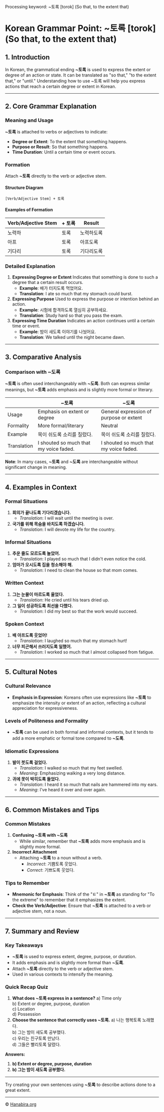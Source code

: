 Processing keyword: ~토록 [torok] (So that, to the extent that)
# Korean Grammar Point: ~토록 [torok] (So that, to the extent that)

## 1. Introduction
In Korean, the grammatical ending **~토록** is used to express the extent or degree of an action or state. It can be translated as "so that," "to the extent that," or "until." Understanding how to use ~토록 will help you express actions that reach a certain degree or extent in Korean.

---
## 2. Core Grammar Explanation
### **Meaning and Usage**
**~토록** is attached to verbs or adjectives to indicate:
- **Degree or Extent**: To the extent that something happens.
- **Purpose or Result**: So that something happens.
- **Time Duration**: Until a certain time or event occurs.
### **Formation**
Attach **~토록** directly to the verb or adjective stem.
#### **Structure Diagram**
```
[Verb/Adjective Stem] + 토록
```
#### **Examples of Formation**

| Verb/Adjective Stem | + 토록 | Result              |
|---------------------|--------|---------------------|
| 노력하                | 토록   | 노력하도록             |
| 아프                | 토록   | 아프도록               |
| 기다리                | 토록   | 기다리도록             |

### **Detailed Explanation**
1. **Expressing Degree or Extent**
   Indicates that something is done to such a degree that a certain result occurs.
   - **Example**: 배가 터지도록 먹었어요.
   - **Translation**: I ate so much that my stomach could burst.
2. **Expressing Purpose**
   Used to express the purpose or intention behind an action.
   - **Example**: 시험에 합격하도록 열심히 공부하세요.
   - **Translation**: Study hard so that you pass the exam.
3. **Expressing Time Duration**
   Indicates an action continues until a certain time or event.
   - **Example**: 밤이 새도록 이야기를 나눴어요.
   - **Translation**: We talked until the night became dawn.
---
## 3. Comparative Analysis
### **Comparison with ~도록**
**~토록** is often used interchangeably with **~도록**. Both can express similar meanings, but **~토록** adds emphasis and is slightly more formal or literary.

|                | ~토록                                 | ~도록                                  |
|----------------|--------------------------------------|----------------------------------------|
| Usage          | Emphasis on extent or degree         | General expression of purpose or extent|
| Formality      | More formal/literary                 | Neutral                                |
| Example        | 목이 쉬도록 소리를 질렀다.            | 목이 쉬도록 소리를 질렀다.             |
| Translation    | I shouted so much that my voice faded.| I shouted so much that my voice faded.|

**Note**: In many cases, **~토록** and **~도록** are interchangeable without significant change in meaning.

---
## 4. Examples in Context
### **Formal Situations**
1. **회의가 끝나도록 기다리겠습니다.**
   - *Translation*: I will wait until the meeting is over.
2. **국가를 위해 목숨을 바치도록 하겠습니다.**
   - *Translation*: I will devote my life for the country.
### **Informal Situations**
1. **추운 줄도 모르도록 놀았어.**
   - *Translation*: I played so much that I didn't even notice the cold.
2. **엄마가 오시도록 집을 청소해야 해.**
   - *Translation*: I need to clean the house so that mom comes.
### **Written Context**
1. **그는 눈물이 마르도록 울었다.**
   - *Translation*: He cried until his tears dried up.
2. **그 일이 성공하도록 최선을 다했다.**
   - *Translation*: I did my best so that the work would succeed.
### **Spoken Context**
1. **배 아프도록 웃었어!**
   - *Translation*: I laughed so much that my stomach hurt!
2. **너무 피곤해서 쓰러지도록 일했어.**
   - *Translation*: I worked so much that I almost collapsed from fatigue.
---
## 5. Cultural Notes
### **Cultural Relevance**
- **Emphasis in Expression**: Koreans often use expressions like **~토록** to emphasize the intensity or extent of an action, reflecting a cultural appreciation for expressiveness.
### **Levels of Politeness and Formality**
- **~토록** can be used in both formal and informal contexts, but it tends to add a more emphatic or formal tone compared to **~도록**.
### **Idiomatic Expressions**
1. **발이 붓도록 걸었다.**
   - *Translation*: I walked so much that my feet swelled.
   - *Meaning*: Emphasizing walking a very long distance.
2. **귀에 못이 박히도록 들었다.**
   - *Translation*: I heard it so much that nails are hammered into my ears.
   - *Meaning*: I've heard it over and over again.
---
## 6. Common Mistakes and Tips
### **Common Mistakes**
1. **Confusing ~토록 with ~도록**
   - While similar, remember that **~토록** adds more emphasis and is slightly more formal.
2. **Incorrect Attachment**
   - Attaching **~토록** to a noun without a verb.
     - *Incorrect*: 기쁨토록 웃었다.
     - *Correct*: 기쁘도록 웃었다.
### **Tips to Remember**
- **Mnemonic for Emphasis**: Think of the "ㅌ" in **~토록** as standing for "To the extreme" to remember that it emphasizes the extent.
- **Check the Verb/Adjective**: Ensure that **~토록** is attached to a verb or adjective stem, not a noun.
---
## 7. Summary and Review
### **Key Takeaways**
- **~토록** is used to express extent, degree, purpose, or duration.
- It adds emphasis and is slightly more formal than **~도록**.
- Attach **~토록** directly to the verb or adjective stem.
- Used in various contexts to intensify the meaning.
### **Quick Recap Quiz**
1. **What does ~토록 express in a sentence?**
   a) Time only  
   b) Extent or degree, purpose, duration  
   c) Location  
   d) Possession
2. **Choose the sentence that correctly uses ~토록.**
   a) 나는 행복토록 노래했다.  
   b) 그는 밤이 새도록 공부했다.  
   c) 우리는 친구토록 만났다.  
   d) 그들은 빨리토록 달렸다.

**Answers:**
1. **b) Extent or degree, purpose, duration**
2. **b) 그는 밤이 새도록 공부했다.**
---

Try creating your own sentences using **~토록** to describe actions done to a great extent.

---
© [Hanabira.org](https://hanabira.org)
